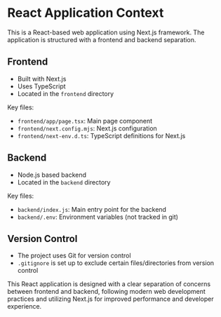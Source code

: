 # React Application Context

This is a React-based web application using Next.js framework. The application is structured with a frontend and backend separation.

## Frontend

- Built with Next.js
- Uses TypeScript
- Located in the `frontend` directory

Key files:

- `frontend/app/page.tsx`: Main page component
- `frontend/next.config.mjs`: Next.js configuration
- `frontend/next-env.d.ts`: TypeScript definitions for Next.js

## Backend

- Node.js based backend
- Located in the `backend` directory

Key files:

- `backend/index.js`: Main entry point for the backend
- `backend/.env`: Environment variables (not tracked in git)

## Version Control

- The project uses Git for version control
- `.gitignore` is set up to exclude certain files/directories from version control

This React application is designed with a clear separation of concerns between frontend and backend, following modern web development practices and utilizing Next.js for improved performance and developer experience.
